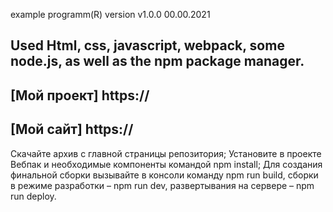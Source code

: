 example programm(R) version v1.0.0 00.00.2021

## 

## Used Html, css, javascript, webpack, some node.js, as well as the npm package manager.

## [Мой проект] https://

## [Мой сайт] https://

Скачайте архив с главной страницы репозитория;
Установите в проекте Вебпак и необходимые компоненты командой npm install;
Для создания финальной сборки вызывайте в консоли команду npm run build, сборки в режиме разработки – npm run dev, развертывания на сервере – npm run deploy.
